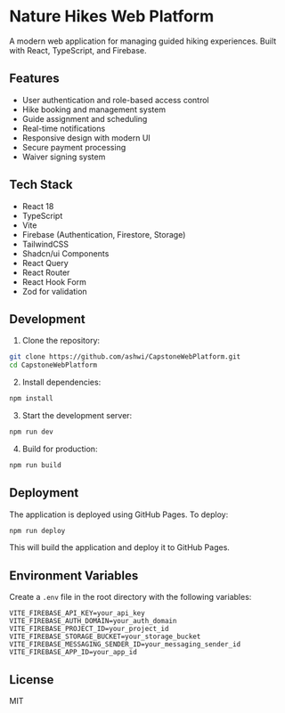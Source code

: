 # Nature Hikes Web Platform

A modern web application for managing guided hiking experiences. Built with React, TypeScript, and Firebase.

## Features

- User authentication and role-based access control
- Hike booking and management system
- Guide assignment and scheduling
- Real-time notifications
- Responsive design with modern UI
- Secure payment processing
- Waiver signing system

## Tech Stack

- React 18
- TypeScript
- Vite
- Firebase (Authentication, Firestore, Storage)
- TailwindCSS
- Shadcn/ui Components
- React Query
- React Router
- React Hook Form
- Zod for validation

## Development

1. Clone the repository:
```bash
git clone https://github.com/ashwi/CapstoneWebPlatform.git
cd CapstoneWebPlatform
```

2. Install dependencies:
```bash
npm install
```

3. Start the development server:
```bash
npm run dev
```

4. Build for production:
```bash
npm run build
```

## Deployment

The application is deployed using GitHub Pages. To deploy:

```bash
npm run deploy
```

This will build the application and deploy it to GitHub Pages.

## Environment Variables

Create a `.env` file in the root directory with the following variables:

```env
VITE_FIREBASE_API_KEY=your_api_key
VITE_FIREBASE_AUTH_DOMAIN=your_auth_domain
VITE_FIREBASE_PROJECT_ID=your_project_id
VITE_FIREBASE_STORAGE_BUCKET=your_storage_bucket
VITE_FIREBASE_MESSAGING_SENDER_ID=your_messaging_sender_id
VITE_FIREBASE_APP_ID=your_app_id
```

## License

MIT
